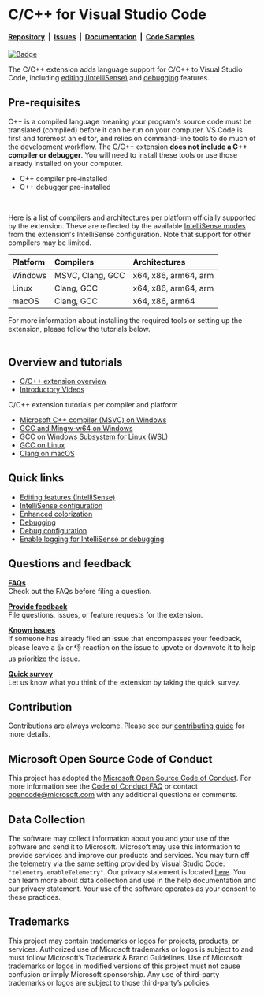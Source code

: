 # C/C++ for Visual Studio Code

#### [Repository](https://github.com/microsoft/vscode-cpptools)&nbsp;&nbsp;|&nbsp;&nbsp;[Issues](https://github.com/microsoft/vscode-cpptools/issues)&nbsp;&nbsp;|&nbsp;&nbsp;[Documentation](https://code.visualstudio.com/docs/languages/cpp)&nbsp;&nbsp;|&nbsp;&nbsp;[Code Samples](https://github.com/microsoft/vscode-cpptools/tree/main/Code%20Samples)

[![Badge](https://aka.ms/vsls-badge)](https://aka.ms/vsls)

The C/C++ extension adds language support for C/C++ to Visual Studio Code,
including
[editing (IntelliSense)](https://code.visualstudio.com/docs/cpp/cpp-ide) and
[debugging](https://code.visualstudio.com/docs/cpp/cpp-debug) features.

## Pre-requisites

C++ is a compiled language meaning your program's source code must be translated
(compiled) before it can be run on your computer. VS Code is first and foremost
an editor, and relies on command-line tools to do much of the development
workflow. The C/C++ extension **does not include a C++ compiler or debugger**.
You will need to install these tools or use those already installed on your
computer.

-   C++ compiler pre-installed
-   C++ debugger pre-installed

<br/>

Here is a list of compilers and architectures per platform officially supported
by the extension. These are reflected by the available
[IntelliSense modes](https://code.visualstudio.com/docs/cpp/configure-intellisense-crosscompilation#_intellisense-mode)
from the extension's IntelliSense configuration. Note that support for other
compilers may be limited.

| Platform | Compilers        | Architectures        |
| :------- | :--------------- | :------------------- |
| Windows  | MSVC, Clang, GCC | x64, x86, arm64, arm |
| Linux    | Clang, GCC       | x64, x86, arm64, arm |
| macOS    | Clang, GCC       | x64, x86, arm64      |

For more information about installing the required tools or setting up the
extension, please follow the tutorials below. <br/> <br/>

## Overview and tutorials

-   [C/C++ extension overview](https://code.visualstudio.com/docs/languages/cpp)
-   [Introductory Videos](https://code.visualstudio.com/docs/cpp/introvideos-cpp)

C/C++ extension tutorials per compiler and platform

-   [Microsoft C++ compiler (MSVC) on Windows](https://code.visualstudio.com/docs/cpp/config-msvc)
-   [GCC and Mingw-w64 on Windows](https://code.visualstudio.com/docs/cpp/config-mingw)
-   [GCC on Windows Subsystem for Linux (WSL)](https://code.visualstudio.com/docs/cpp/config-wsl)
-   [GCC on Linux](https://code.visualstudio.com/docs/cpp/config-linux)
-   [Clang on macOS](https://code.visualstudio.com/docs/cpp/config-clang-mac)

## Quick links

-   [Editing features (IntelliSense)](https://code.visualstudio.com/docs/cpp/cpp-ide)
-   [IntelliSense configuration](https://code.visualstudio.com/docs/cpp/customize-default-settings-cpp)
-   [Enhanced colorization](https://code.visualstudio.com/docs/cpp/colorization-cpp)
-   [Debugging](https://code.visualstudio.com/docs/cpp/cpp-debug)
-   [Debug configuration](https://code.visualstudio.com/docs/cpp/launch-json-reference)
-   [Enable logging for IntelliSense or debugging](https://code.visualstudio.com/docs/cpp/enable-logging-cpp)

## Questions and feedback

**[FAQs](https://code.visualstudio.com/docs/cpp/faq-cpp)** <br> Check out the
FAQs before filing a question. <br>

**[Provide feedback](https://github.com/microsoft/vscode-cpptools/issues/new/choose)**
<br> File questions, issues, or feature requests for the extension. <br>

**[Known issues](https://github.com/Microsoft/vscode-cpptools/issues)** <br> If
someone has already filed an issue that encompasses your feedback, please leave
a 👍 or 👎 reaction on the issue to upvote or downvote it to help us prioritize
the issue. <br>

**[Quick survey](https://www.research.net/r/VBVV6C6)** <br> Let us know what you
think of the extension by taking the quick survey.

## Contribution

Contributions are always welcome. Please see our
[contributing guide](CONTRIBUTING.md) for more details.

## Microsoft Open Source Code of Conduct

This project has adopted the
[Microsoft Open Source Code of Conduct](https://opensource.microsoft.com/codeofconduct/).
For more information see the
[Code of Conduct FAQ](https://opensource.microsoft.com/codeofconduct/faq/) or
contact opencode@microsoft.com with any additional questions or comments.

## Data Collection

The software may collect information about you and your use of the software and
send it to Microsoft. Microsoft may use this information to provide services and
improve our products and services. You may turn off the telemetry via the same
setting provided by Visual Studio Code: `"telemetry.enableTelemetry"`. Our
privacy statement is located
[here](https://go.microsoft.com/fwlink/?LinkID=824704). You can learn more about
data collection and use in the help documentation and our privacy statement.
Your use of the software operates as your consent to these practices.

## Trademarks

This project may contain trademarks or logos for projects, products, or
services. Authorized use of Microsoft trademarks or logos is subject to and must
follow Microsoft’s Trademark & Brand Guidelines. Use of Microsoft trademarks or
logos in modified versions of this project must not cause confusion or imply
Microsoft sponsorship. Any use of third-party trademarks or logos are subject to
those third-party’s policies.

